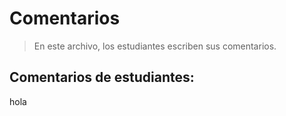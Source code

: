 # Comentarios

> En este archivo, los estudiantes escriben sus comentarios.

## Comentarios de estudiantes:

hola





